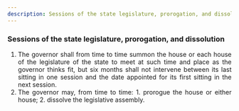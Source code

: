 ```yaml
---
description: Sessions of the state legislature, prorogation, and dissolution
---
```


### Sessions of the state legislature, prorogation, and dissolution

1. <div style="text-align: justify"> The governor shall from time to time summon the house or each house of the legislature of the state to meet at such time and place as the governor thinks fit, but six months shall not intervene between its last sitting in one session and the date appointed for its first sitting in the next session.
2. <div style="text-align: justify"> The governor may, from time to time:
    1. prorogue the house or either house;
    2. dissolve the legislative assembly.
